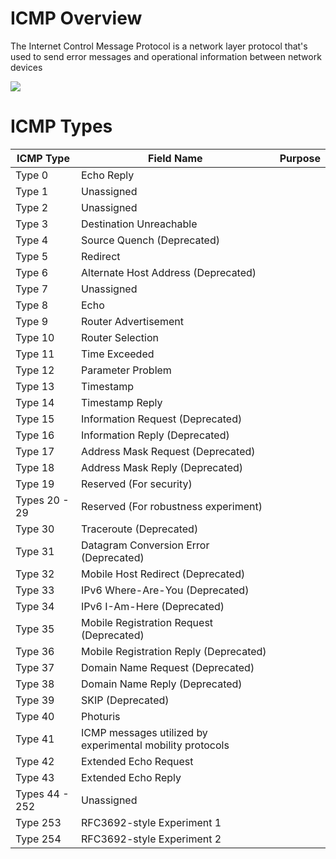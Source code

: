# ICMP Overview

The Internet Control Message Protocol is a network layer protocol that's used to send error messages and operational information between network devices

![](https://github.com/JonmarCorpuz/SecondBrain/blob/main/Assets/Whitespace.png)

# ICMP Types

| ICMP Type | Field Name | Purpose |
| --- | --- | --- |
| Type 0 | Echo Reply | |
| Type 1 | Unassigned | |
| Type 2 | Unassigned | |
| Type 3 | Destination Unreachable | |
| Type 4 | Source Quench (Deprecated) | |
| Type 5 | Redirect | |
| Type 6 | Alternate Host Address (Deprecated) | |
| Type 7 | Unassigned | |
| Type 8 | Echo | |
| Type 9 | Router Advertisement | |
| Type 10 | Router Selection | |
| Type 11 | Time Exceeded | |
| Type 12 | Parameter Problem | |
| Type 13 | Timestamp | |
| Type 14 | Timestamp Reply | |
| Type 15 | Information Request (Deprecated) | |
| Type 16 | Information Reply (Deprecated) | |
| Type 17 | Address Mask Request (Deprecated) | |
| Type 18 | Address Mask Reply (Deprecated) | |
| Type 19 | Reserved (For security) | |
| Types 20 - 29 | Reserved (For robustness experiment) | |
| Type 30 | Traceroute (Deprecated) | |
| Type 31 | Datagram Conversion Error (Deprecated) | |
| Type 32 | Mobile Host Redirect (Deprecated) | |
| Type 33 | IPv6 Where-Are-You (Deprecated) | |
| Type 34 | IPv6 I-Am-Here (Deprecated) | |
| Type 35 | Mobile Registration Request (Deprecated) | |
| Type 36 | Mobile Registration Reply (Deprecated) | |
| Type 37 | Domain Name Request (Deprecated) | |
| Type 38 | Domain Name Reply (Deprecated) | |
| Type 39 | SKIP (Deprecated) | |
| Type 40 | Photuris | |
| Type 41 | ICMP messages utilized by experimental mobility protocols | |
| Type 42 | Extended Echo Request | |
| Type 43 | Extended Echo Reply | |
| Types 44 - 252 | Unassigned | |
| Type 253 | RFC3692-style Experiment 1 | |
| Type 254 | RFC3692-style Experiment 2 | |
